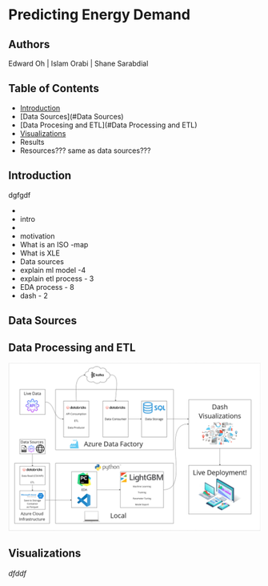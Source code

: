 # Predicting Energy Demand

## Authors

Edward Oh | Islam Orabi | Shane Sarabdial

## Table of Contents

- [Introduction](#introduction)
- [Data Sources](#Data Sources)
- [Data Procesing and ETL](#Data Processing and ETL)
- [Visualizations](#Visualizations)
- Results
- Resources??? same as data sources???

## Introduction

dgfgdf

-
- intro
-
- motivation
- What is an ISO -map
- What is XLE
- Data sources
- explain ml model -4
- explain etl process - 3
- EDA process - 8
- dash - 2

## Data Sources

## Data Processing and ETL

![pipeline](/Images/FinalPipeline.png)


## Visualizations


###### dfddf
